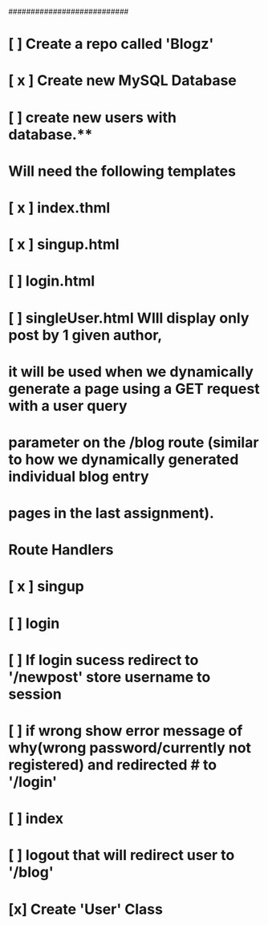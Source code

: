###########################
# [ ] Create a repo called 'Blogz'
# [ x ]  Create new MySQL Database
# [  ] create new users with database.**
# Will need the following templates
# [ x ] index.thml
# [ x ] singup.html
# [ ] login.html
# [ ] singleUser.html WIll display only post by 1 given author,
#       it will be used when we dynamically generate a page using a GET request with a user query
#       parameter on the /blog route (similar to how we dynamically generated individual blog entry
#       pages in the last assignment).
# Route Handlers
# [ x ] singup
# [ ] login
#       [ ] If login sucess redirect to '/newpost' store username to session
#       [ ] if wrong show error  message of why(wrong password/currently not registered) and redirected #               to '/login'
# [ ] index
# [ ] logout that will redirect user to '/blog'
# [x] Create 'User'  Class